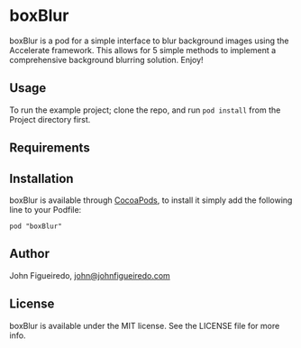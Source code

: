 # boxBlur

<!-- [![Version](http://cocoapod-badges.herokuapp.com/v/boxBlur/badge.png)](http://cocoadocs.org/docsets/boxBlur)
[![Platform](http://cocoapod-badges.herokuapp.com/p/boxBlur/badge.png)](http://cocoadocs.org/docsets/boxBlur)
 -->

boxBlur is a pod for a simple interface to blur background images using the Accelerate framework. 
This allows for 5 simple methods to implement a comprehensive background blurring solution. Enjoy!

## Usage

To run the example project; clone the repo, and run `pod install` from the Project directory first.

## Requirements

## Installation

boxBlur is available through [CocoaPods](http://cocoapods.org), to install
it simply add the following line to your Podfile:

    pod "boxBlur"

## Author

John Figueiredo, john@johnfigueiredo.com

## License

boxBlur is available under the MIT license. See the LICENSE file for more info.

